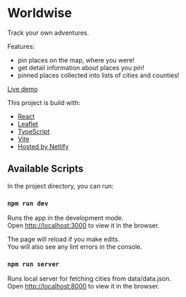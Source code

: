 # Worldwise
Track your own adventures.

Features:
  - pin places on the map, where you were!
  - get detail information about places you pin!
  - pinned places collected into lists of cities and counties!

[Live demo]()

This project is build with:
- [React](https://react.dev)
- [Leaflet](https://leafletjs.com)
- [TypeScript](https://www.typescriptlang.org)
- [Vite](https://vitejs.dev)
- [Hosted by Netlify](https://www.netlify.com)

## Available Scripts

In the project directory, you can run:

### `npm run dev`

Runs the app in the development mode.\
Open [http://localhost:3000](http://localhost:3000) to view it in the browser.

The page will reload if you make edits.\
You will also see any lint errors in the console.

### `npm run server`

Runs local server for fetching cities from data/data.json.\
Open [http://localhost:8000](http://localhost:8000) to view it in the browser.

